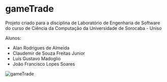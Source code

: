 # gameTrade

Projeto criado para a disciplina de Laboratório de Engenharia de Software do curso de Ciência da Computação da Universidade de Sorocaba - Uniso

Alunos:

* Alan Rodrigues de Almeida
* Claudemir de Souza Freitas Junior
* Luís Gustavo Madoglio
* João Francisco Lopes Soares

![gameTrade](http://i65.tinypic.com/2w7fom0.png "Logo")
